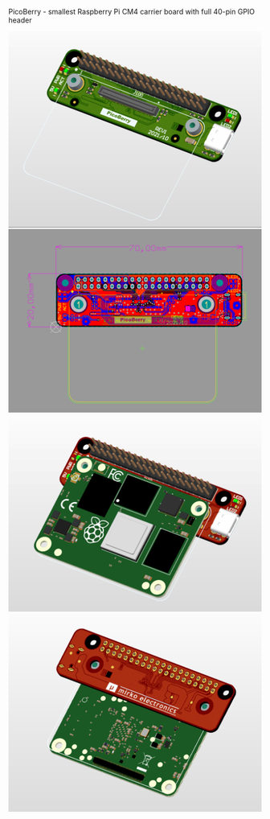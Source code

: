 PicoBerry - smallest Raspberry Pi CM4 carrier board with full 40-pin GPIO header

![Screenshot](1.png)
![Screenshot](2.png)
![Screenshot](3.png)
![Screenshot](4.png)
